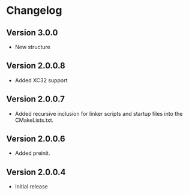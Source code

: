 # Changelog

## Version 3.0.0

- New structure

## Version 2.0.0.8

- Added XC32 support

## Version 2.0.0.7

- Added recursive inclusion for linker scripts and startup files into the CMakeLists.txt.

## Version 2.0.0.6

- Added preinit.

## Version 2.0.0.4

- Initial release
